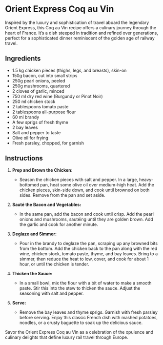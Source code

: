 # Orient Express Coq au Vin

Inspired by the luxury and sophistication of travel aboard the legendary Orient Express, this Coq au Vin recipe offers a culinary journey through the heart of France. It’s a dish steeped in tradition and refined over generations, perfect for a sophisticated dinner reminiscent of the golden age of railway travel.

## Ingredients

* 1.5 kg chicken pieces (thighs, legs, and breasts), skin-on
* 150g bacon, cut into small strips
* 250g pearl onions, peeled
* 250g mushrooms, quartered
* 2 cloves of garlic, minced
* 750 ml dry red wine (Burgundy or Pinot Noir)
* 250 ml chicken stock
* 2 tablespoons tomato paste
* 2 tablespoons all-purpose flour
* 60 ml brandy
* A few sprigs of fresh thyme
* 2 bay leaves
* Salt and pepper to taste
* Olive oil for frying
* Fresh parsley, chopped, for garnish

## Instructions

1. **Prep and Brown the Chicken:**
   * Season the chicken pieces with salt and pepper. In a large, heavy-bottomed pan, heat some olive oil over medium-high heat. Add the chicken pieces, skin-side down, and cook until browned on both sides. Remove from the pan and set aside.

2. **Sauté the Bacon and Vegetables:**
   * In the same pan, add the bacon and cook until crisp. Add the pearl onions and mushrooms, sautéing until they are golden brown. Add the garlic and cook for another minute.

3. **Deglaze and Simmer:**
   * Pour in the brandy to deglaze the pan, scraping up any browned bits from the bottom. Add the chicken back to the pan along with the red wine, chicken stock, tomato paste, thyme, and bay leaves. Bring to a simmer, then reduce the heat to low, cover, and cook for about 1 hour, or until the chicken is tender.

4. **Thicken the Sauce:**
   * In a small bowl, mix the flour with a bit of water to make a smooth paste. Stir this into the stew to thicken the sauce. Adjust the seasoning with salt and pepper.

5. **Serve:**
   * Remove the bay leaves and thyme sprigs. Garnish with fresh parsley before serving. Enjoy this classic French dish with mashed potatoes, noodles, or a crusty baguette to soak up the delicious sauce.

Savor the Orient Express Coq au Vin as a celebration of the opulence and culinary delights that define luxury rail travel through Europe.
